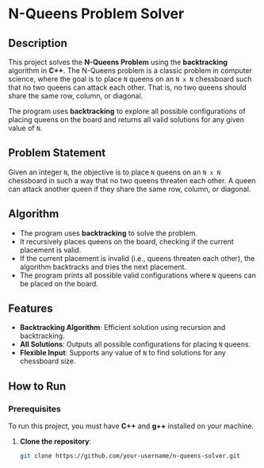 # N-Queens Problem Solver

## Description

This project solves the **N-Queens Problem** using the **backtracking** algorithm in **C++**. The N-Queens problem is a classic problem in computer science, where the goal is to place `N` queens on an `N x N` chessboard such that no two queens can attack each other. That is, no two queens should share the same row, column, or diagonal.

The program uses **backtracking** to explore all possible configurations of placing queens on the board and returns all valid solutions for any given value of `N`.

## Problem Statement

Given an integer `N`, the objective is to place `N` queens on an `N x N` chessboard in such a way that no two queens threaten each other. A queen can attack another queen if they share the same row, column, or diagonal.

## Algorithm

- The program uses **backtracking** to solve the problem.
- It recursively places queens on the board, checking if the current placement is valid.
- If the current placement is invalid (i.e., queens threaten each other), the algorithm backtracks and tries the next placement.
- The program prints all possible valid configurations where `N` queens can be placed on the board.

## Features

- **Backtracking Algorithm**: Efficient solution using recursion and backtracking.
- **All Solutions**: Outputs all possible configurations for placing `N` queens.
- **Flexible Input**: Supports any value of `N` to find solutions for any chessboard size.

## How to Run

### Prerequisites

To run this project, you must have **C++** and **g++** installed on your machine.

1. **Clone the repository**:
   ```bash
   git clone https://github.com/your-username/n-queens-solver.git

